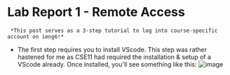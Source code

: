 # Lab Report 1 - Remote Access
     *This post serves as a 3-step tutorial to log into course-specific account on ieng6!*
- The first step requires you to install VScode. This step was rather hastened for me as CSE11 had
required the installation & setup of a VScode already. Once installed, you'll see something like this:
![image](https://user-images.githubusercontent.com/122498399/212008323-2af8cd6b-9124-4748-92b3-6eff63738aae.png)
